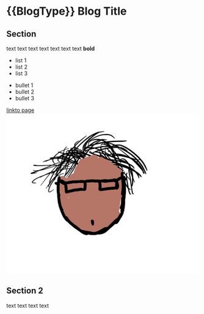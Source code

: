 # {{BlogType}} Blog Title

## Section

text text text text text text text **bold** 
- list 1
- list 2
- list 3

* bullet 1
* bullet 2 
* bullet 3

[linkto page](blog2.md) 
![](images/aj.jpeg)

## Section 2 
 text text text text

